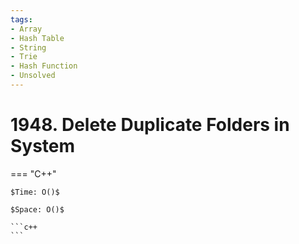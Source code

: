 ```yaml
---
tags:
- Array
- Hash Table
- String
- Trie
- Hash Function
- Unsolved
---
```



# 1948. Delete Duplicate Folders in System

=== "C++"

    $Time: O()$

    $Space: O()$

    ```c++
    ```